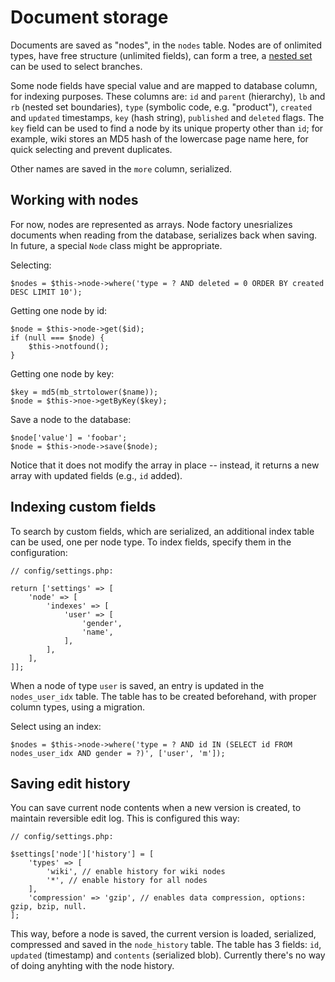# Document storage

Documents are saved as "nodes", in the `nodes` table.  Nodes are of onlimited types, have free structure (unlimited fields), can form a tree, a [nested set][1] can be used to select branches.

Some node fields have special value and are mapped to database column, for indexing purposes.  These columns are: `id` and `parent` (hierarchy), `lb` and `rb` (nested set boundaries), `type` (symbolic code, e.g. "product"), `created` and `updated` timestamps, `key` (hash string), `published` and `deleted` flags.  The `key` field can be used to find a node by its unique property other than `id`; for example, wiki stores an MD5 hash of the lowercase page name here, for quick selecting and prevent duplicates.

Other names are saved in the `more` column, serialized.

## Working with nodes

For now, nodes are represented as arrays.  Node factory unesrializes documents when reading from the database, serializes back when saving.  In future, a special `Node` class might be appropriate.

Selecting:

```
$nodes = $this->node->where('type = ? AND deleted = 0 ORDER BY created DESC LIMIT 10');
```

Getting one node by id:

```
$node = $this->node->get($id);
if (null === $node) {
    $this->notfound();
}
```

Getting one node by key:

```
$key = md5(mb_strtolower($name));
$node = $this->noe->getByKey($key);
```

Save a node to the database:

```
$node['value'] = 'foobar';
$node = $this->node->save($node);
```

Notice that it does not modify the array in place -- instead, it returns a new array with updated fields (e.g., `id` added).


## Indexing custom fields

To search by custom fields, which are serialized, an additional index table can be used, one per node type.  To index fields, specify them in the configuration:

```
// config/settings.php:

return ['settings' => [
    'node' => [
        'indexes' => [
            'user' => [
                'gender',
                'name',
            ],
        ],
    ],
]];
```

When a node of type `user` is saved, an entry is updated in the `nodes_user_idx` table.  The table has to be created beforehand, with proper column types, using a migration.

Select using an index:

```
$nodes = $this->node->where('type = ? AND id IN (SELECT id FROM nodes_user_idx AND gender = ?)', ['user', 'm']);
```


## Saving edit history

You can save current node contents when a new version is created, to maintain reversible edit log.  This is configured this way:

```
// config/settings.php:

$settings['node']['history'] = [
    'types' => [
        'wiki', // enable history for wiki nodes
        '*', // enable history for all nodes
    ],
    'compression' => 'gzip', // enables data compression, options: gzip, bzip, null.
];
```

This way, before a node is saved, the current version is loaded, serialized, compressed and saved in the `node_history` table.  The table has 3 fields: `id`, `updated` (timestamp) and `contents` (serialized blob).  Currently there's no way of doing anyhting with the node history.


[1]: https://en.wikipedia.org/wiki/Nested_set
